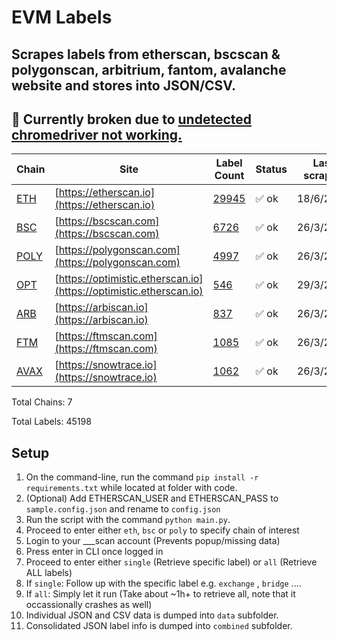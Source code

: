 # EVM Labels

## Scrapes labels from etherscan, bscscan & polygonscan, arbitrium, fantom, avalanche website and stores into JSON/CSV.

## 🔴 Currently broken due to [undetected chromedriver not working.](https://github.com/brianleect/etherscan-labels/issues/42) 

| Chain                                                                             | Site                                                               | Label Count                                                                                                         | Status | Last scraped |
| --------------------------------------------------------------------------------- | ------------------------------------------------------------------ | ------------------------------------------------------------------------------------------------------------------- | ------ | ------------ |
| [ETH](https://github.com/brianleect/etherscan-labels/tree/main/data/etherscan)    | [https://etherscan.io](https://etherscan.io)                       | [29945](https://github.com/brianleect/etherscan-labels/tree/main/./data/etherscan/combined/combinedAllLabels.json)  | ✅ ok  | 18/6/2023    |
| [BSC](https://github.com/brianleect/etherscan-labels/tree/main/data/bscscan)      | [https://bscscan.com](https://bscscan.com)                         | [6726](https://github.com/brianleect/etherscan-labels/tree/main/./data/bscscan/combined/combinedAllLabels.json)     | ✅ ok  | 26/3/2023    |
| [POLY](https://github.com/brianleect/etherscan-labels/tree/main/data/polygonscan) | [https://polygonscan.com](https://polygonscan.com)                 | [4997](https://github.com/brianleect/etherscan-labels/tree/main/./data/polygonscan/combined/combinedAllLabels.json) | ✅ ok  | 26/3/2023    |
| [OPT](https://github.com/brianleect/etherscan-labels/tree/main/data/optimism)     | [https://optimistic.etherscan.io](https://optimistic.etherscan.io) | [546](https://github.com/brianleect/etherscan-labels/tree/main/./data/optimism/combined/combinedAllLabels.json)     | ✅ ok  | 29/3/2023    |
| [ARB](https://github.com/brianleect/etherscan-labels/tree/main/data/arbiscan)     | [https://arbiscan.io](https://arbiscan.io)                         | [837](https://github.com/brianleect/etherscan-labels/tree/main/./data/arbiscan/combined/combinedAllLabels.json)     | ✅ ok  | 26/3/2023    |
| [FTM](https://github.com/brianleect/etherscan-labels/tree/main/data/ftmscan)      | [https://ftmscan.com](https://ftmscan.com)                         | [1085](https://github.com/brianleect/etherscan-labels/tree/main/./data/ftmscan/combined/combinedAllLabels.json)     | ✅ ok  | 26/3/2023    |
| [AVAX](https://github.com/brianleect/etherscan-labels/tree/main/data/avalanche)   | [https://snowtrace.io](https://snowtrace.io)                       | [1062](https://github.com/brianleect/etherscan-labels/tree/main/./data/avalanche/combined/combinedAllLabels.json)   | ✅ ok  | 26/3/2023    |

Total Chains: 7

Total Labels: 45198

## Setup

1. On the command-line, run the command `pip install -r requirements.txt` while located at folder with code.
1. (Optional) Add ETHERSCAN_USER and ETHERSCAN_PASS to `sample.config.json` and rename to `config.json`
1. Run the script with the command `python main.py`.
1. Proceed to enter either `eth`, `bsc` or `poly` to specify chain of interest
1. Login to your \_\_\_scan account (Prevents popup/missing data)
1. Press enter in CLI once logged in
1. Proceed to enter either `single` (Retrieve specific label) or `all` (Retrieve ALL labels)
1. If `single`: Follow up with the specific label e.g. `exchange` , `bridge` ....
1. If `all`: Simply let it run (Take about ~1h+ to retrieve all, note that it occassionally crashes as well)
1. Individual JSON and CSV data is dumped into `data` subfolder.
1. Consolidated JSON label info is dumped into `combined` subfolder.
